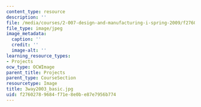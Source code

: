 ```yaml
---
content_type: resource
description: ''
file: /media/courses/2-007-design-and-manufacturing-i-spring-2009/f27602789684f71e8e0be87e7956b774_3way2003_basic.jpg
file_type: image/jpeg
image_metadata:
  caption: ''
  credit: ''
  image-alt: ''
learning_resource_types:
- Projects
ocw_type: OCWImage
parent_title: Projects
parent_type: CourseSection
resourcetype: Image
title: 3way2003_basic.jpg
uid: f2760278-9684-f71e-8e0b-e87e7956b774
---
```

